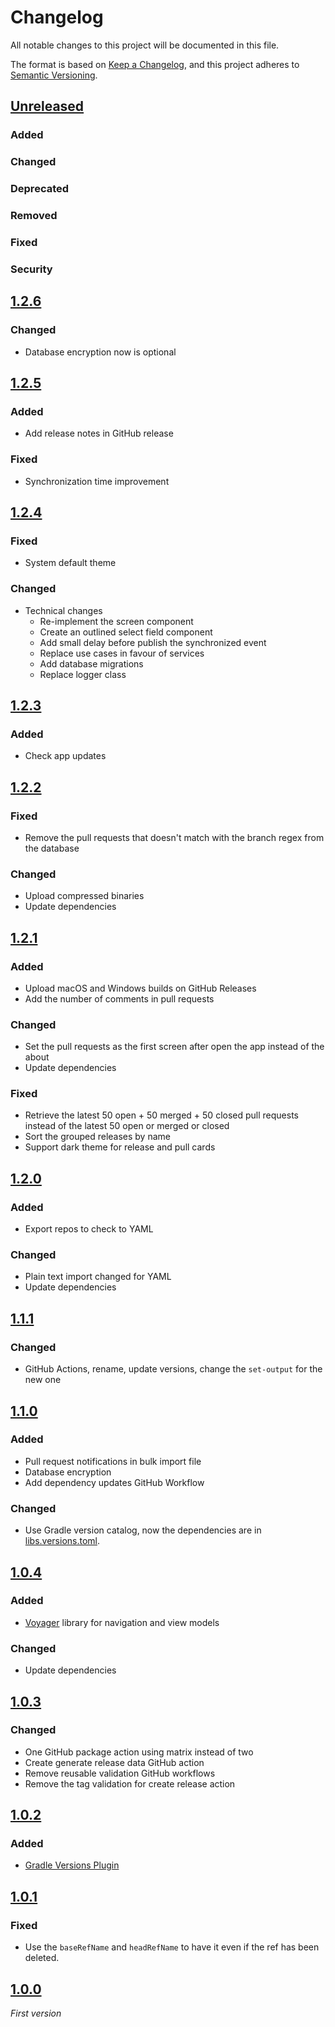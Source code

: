 # Changelog

All notable changes to this project will be documented in this file.

The format is based on [Keep a Changelog](https://keepachangelog.com/en/1.0.0/),
and this project adheres to [Semantic Versioning](https://semver.org/spec/v2.0.0.html).

## [Unreleased]
### Added
### Changed
### Deprecated
### Removed
### Fixed
### Security

## [1.2.6]
### Changed
- Database encryption now is optional

## [1.2.5]
### Added
- Add release notes in GitHub release
### Fixed
- Synchronization time improvement

## [1.2.4]
### Fixed
- System default theme
### Changed
- Technical changes
  - Re-implement the screen component
  - Create an outlined select field component
  - Add small delay before publish the synchronized event
  - Replace use cases in favour of services
  - Add database migrations
  - Replace logger class

## [1.2.3]
### Added
- Check app updates

## [1.2.2]
### Fixed
- Remove the pull requests that doesn't match with the branch regex from the database
### Changed
- Upload compressed binaries
- Update dependencies

## [1.2.1]
### Added
- Upload macOS and Windows builds on GitHub Releases
- Add the number of comments in pull requests
### Changed
- Set the pull requests as the first screen after open the app instead of the about
- Update dependencies
### Fixed
- Retrieve the latest 50 open + 50 merged + 50 closed pull requests instead of the latest 50 open or merged or closed
- Sort the grouped releases by name
- Support dark theme for release and pull cards

## [1.2.0]
### Added
- Export repos to check to YAML
### Changed
- Plain text import changed for YAML
- Update dependencies

## [1.1.1]
### Changed
- GitHub Actions, rename, update versions, change the `set-output` for the new one

## [1.1.0]
### Added
- Pull request notifications in bulk import file
- Database encryption
- Add dependency updates GitHub Workflow
### Changed
- Use Gradle version catalog, now the dependencies are in [libs.versions.toml](gradle/libs.versions.toml).

## [1.0.4]
### Added
- [Voyager](https://github.com/adrielcafe/voyager) library for navigation and view models
### Changed
- Update dependencies

## [1.0.3]
### Changed
- One GitHub package action using matrix instead of two
- Create generate release data GitHub action
- Remove reusable validation GitHub workflows
- Remove the tag validation for create release action

## [1.0.2]
### Added
- [Gradle Versions Plugin](https://github.com/ben-manes/gradle-versions-plugin)

## [1.0.1]
### Fixed
- Use the `baseRefName` and `headRefName` to have it even if the ref has been deleted.

## [1.0.0]
_First version_

[unreleased]: https://github.com/walter-juan/ghd/compare/v1.2.6...dev
[1.2.6]: https://github.com/walter-juan/ghd/releases/tag/v1.2.6
[1.2.5]: https://github.com/walter-juan/ghd/releases/tag/v1.2.5
[1.2.4]: https://github.com/walter-juan/ghd/releases/tag/v1.2.4
[1.2.3]: https://github.com/walter-juan/ghd/releases/tag/v1.2.3
[1.2.2]: https://github.com/walter-juan/ghd/releases/tag/v1.2.2
[1.2.1]: https://github.com/walter-juan/ghd/releases/tag/v1.2.1
[1.2.0]: https://github.com/walter-juan/ghd/releases/tag/v1.2.0
[1.1.1]: https://github.com/walter-juan/ghd/releases/tag/v1.1.1
[1.1.0]: https://github.com/walter-juan/ghd/releases/tag/v1.1.0
[1.0.4]: https://github.com/walter-juan/ghd/releases/tag/v1.0.4
[1.0.3]: https://github.com/walter-juan/ghd/releases/tag/v1.0.3
[1.0.2]: https://github.com/walter-juan/ghd/releases/tag/v1.0.2
[1.0.1]: https://github.com/walter-juan/ghd/releases/tag/v1.0.1
[1.0.0]: https://github.com/walter-juan/ghd/releases/tag/v1.0.0
